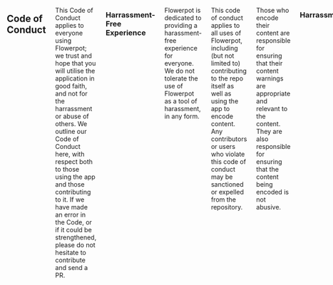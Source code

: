 <div class="two columns"> </div>
<div class="eight columns">
  <h2>Code of Conduct</h2>

<p>This Code of Conduct applies to everyone using Flowerpot; we trust and hope that you will utilise the application in good faith, and not for the harrassment or abuse of others. We outline our Code of Conduct here, with respect both to those using the app and those contributing to it. If we have made an error in the Code, or if it could be strengthened, please do not hesitate to contribute and send a PR.</p>

<h3>Harrassment-Free Experience</h3>

<p>Flowerpot is dedicated to providing a harassment-free experience for everyone. We do not tolerate the use of Flowerpot as a tool of harassment, in any form.</p>

<p>This code of conduct applies to all uses of Flowerpot, including (but not limited to) contributing to the repo itself as well as using the app to encode content. Any contributors or users who violate this code of conduct may be sanctioned or expelled from the repository.</p>

<p>Those who encode their content are responsible for ensuring that their content warnings are appropriate and relevant to the content. They are also responsible for ensuring that the content being encoded is not abusive.</p>

<h3>Harrassment</h3>

<p>Harassment includes, but isn't limited to:</p>

<ul>
<li>Use of the app to encode deliberately abusive content.</li>
<li>The use of inappropriate or inaccurate content warnings in a misleading manner, to mask abusive content.</li>
<li>Making offensive comments related to gender, gender identity and expression, sexual orientation, disability, mental illness, neuro(a)typicality, physical appearance, body size, age, race, or religion.</li>
<li>Unwelcome comments regarding a person’s lifestyle choices and practices, including those related to food, health, parenting, drugs, and employment.</li>
<li>Deliberate misgendering or use of ‘dead’ or rejected names.</li>
<li>Gratuitous or off-topic sexual images or behaviour  in spaces where they’re not appropriate.</li>
<li>Physical contact and simulated physical contact (eg, textual descriptions like “<em>hug</em>” or “<em>backrub</em>”) without consent or after a request to stop.</li>
<li>Threats of violence.</li>
<li>Incitement of violence towards any individual, including encouraging a person to commit suicide or to engage in self-harm.</li>
<li>Deliberate intimidation.</li>
<li>Stalking or following.</li>
<li>Harassing photography or recording, including logging online activity for harassment purposes.</li>
<li>Sustained disruption of discussion.</li>
<li>Unwelcome sexual attention.</li>
<li>Pattern of inappropriate social contact, such as requesting/assuming inappropriate levels of intimacy with others</li>
<li>Continued one-on-one communication after requests to cease.</li>
<li>Deliberate “outing” of any aspect of a person’s identity without their consent except as necessary to protect vulnerable people from intentional abuse.</li>
<li>Publication of non-harassing private communication.</li>
</ul>

<p>The team behind Flowerpot prioritizes marginalized people’s safety over privileged people’s comfort. We will not act on complaints regarding:</p>

<ul>
<li>‘Reverse’ -isms, including ‘reverse racism,’ ‘reverse sexism,’ and ‘cisphobia’</li>
<li>Reasonable communication of boundaries, such as “leave me alone,” “go away,” or “I’m not discussing this with you.”</li>
<li>Communicating in a ‘tone’ you don’t find congenial</li>
<li>Criticizing racist, sexist, cissexist, or otherwise oppressive behavior or assumptions</li>
</ul>

<h3>Reporting</h3>

<p>If you are being harassed by a contributor to Flowerpot, notice that someone else is being harassed, or have any other concerns, please <a href="mailto:flowerpot@flowerpot.fyi">contact us</a>. If the person who is harassing you is on the team, they will recuse themselves from handling your incident. We will respond as promptly as we can.</p>

<p>Individual posts can also be reported using the 'rebort abuse' button on the post's page.</p>

<p>Similarly, if someone has used Flowerpot with malicious intent and you have been affected, please contact us at the above e-mail.</p>

<p>This code of conduct applies to the Flowerpot Github repository, but if you are being harassed by a member of the team or a contributor outside of this space, we still want to know about it. We will take all good-faith reports of harassment by Flowerpot members, especially the leadership, seriously. This includes harassment outside our space and harassment that took place at any point in time. We reserve the right to exclude people from Flowerpot based on their past behavior, including behavior outside Flowerpot spaces and behavior towards people who are not involved with Flowerpot.</p>

<p>In order to protect volunteers from abuse and burnout, we reserve the right to reject any report we believe to have been made in bad faith. Reports intended to silence legitimate criticism may be deleted without response.</p>

<p>We will respect confidentiality requests for the purpose of protecting victims of abuse. At our discretion, we may publicly name a person about whom we’ve received harassment complaints, or privately warn third parties about them, if we believe that doing so will increase the safety of Flowerpot contributors, users, or the general public. We will not name harassment victims without their affirmative consent.</p>

<h3>Consequences</h3>

<p>Participants asked to stop any harassing behavior are expected to comply immediately.</p>

<p>If a participant engages in harassing behavior, the response team may take any action they deem appropriate, up to and including expulsion from the Flowerpot GitHub repository and any associated spaces, and identification of the participant as a harasser to other Flowerpot members or the general public.</p>

<hr />

<h3>Attribution:</h3>

<p>This anti-harassment policy is based on the example policy from the <a target="_blank" href="http://geekfeminism.wikia.com/">Geek Feminism wiki</a>, created by the Geek Feminism community.</p>


</div>